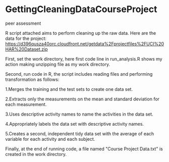 GettingCleaningDataCourseProject
================================

peer assessment

R script attached aims to perform cleaning up the raw data. Here are the data for the project:
https://d396qusza40orc.cloudfront.net/getdata%2Fprojectfiles%2FUCI%20HAR%20Dataset.zip 

First, set the work directory, here first code line in run_analysis.R shows my action making unzipping file as my work directory.

Second, run code in R, the script includes reading files and performing transformation as follows:

1.Merges the training and the test sets to create one data set.

2.Extracts only the measurements on the mean and standard deviation for each measurement. 

3.Uses descriptive activity names to name the activities in the data set.

4.Appropriately labels the data set with descriptive activity names. 

5.Creates a second, independent tidy data set with the average of each variable for each activity and each subject. 

Finally, at the end of running code, a file named "Course Project Data.txt" is created in the work directory. 
